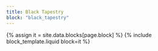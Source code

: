 ```yaml
---
title: Black Tapestry
block: "black_tapestry"
---
```


{% assign it = site.data.blocks[page.block] %}
{% include block_template.liquid block=it %}

